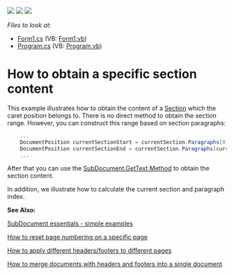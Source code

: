 <!-- default badges list -->
![](https://img.shields.io/endpoint?url=https://codecentral.devexpress.com/api/v1/VersionRange/128610891/14.2.3%2B)
[![](https://img.shields.io/badge/Open_in_DevExpress_Support_Center-FF7200?style=flat-square&logo=DevExpress&logoColor=white)](https://supportcenter.devexpress.com/ticket/details/E4682)
[![](https://img.shields.io/badge/📖_How_to_use_DevExpress_Examples-e9f6fc?style=flat-square)](https://docs.devexpress.com/GeneralInformation/403183)
<!-- default badges end -->
<!-- default file list -->
*Files to look at*:

* [Form1.cs](./CS/Form1.cs) (VB: [Form1.vb](./VB/Form1.vb))
* [Program.cs](./CS/Program.cs) (VB: [Program.vb](./VB/Program.vb))
<!-- default file list end -->
# How to obtain a specific section content


<p>This example illustrates how to obtain the content of a <a href="http://documentation.devexpress.com/#CoreLibraries/clsDevExpressXtraRichEditAPINativeSectiontopic">Section</a> which the caret position belongs to. There is no direct method to obtain the section range. However, you can construct this range based on section paragraphs:</p><p></p>

```cs
    ...
    DocumentPosition currentSectionStart = currentSection.Paragraphs[0].Range.Start;
    DocumentPosition currentSectionEnd = currentSection.Paragraphs[currentSection.Paragraphs.Count - 1].Range.End;
    ...
```

<p></p><p>After that you can use the <a href="http://documentation.devexpress.com/#CoreLibraries/DevExpressXtraRichEditAPINativeSubDocument_GetTexttopic1005">SubDocument.GetText Method</a> to obtain the section content.</p><p></p><p>In addition, we illustrate how to calculate the current section and paragraph index.</p><p></p><p><strong>See Also:</strong></p><p><a href="https://www.devexpress.com/Support/Center/p/E2265">SubDocument essentials - simple examples</a></p><p><a href="https://www.devexpress.com/Support/Center/p/E3491">How to reset page numbering on a specific page</a></p><p><a href="https://www.devexpress.com/Support/Center/p/E3492">How to apply different headers/footers to different pages</a></p><p><a href="https://www.devexpress.com/Support/Center/p/E4404">How to merge documents with headers and footers into a single document</a></p>

<br/>


